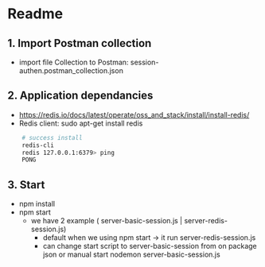 # Readme

## 1. Import Postman collection

- import file Collection to Postman: session-authen.postman_collection.json

## 2. Application dependancies

- https://redis.io/docs/latest/operate/oss_and_stack/install/install-redis/
- Redis client: sudo apt-get install redis

```bash
    # success install
    redis-cli
    redis 127.0.0.1:6379> ping
    PONG
```

## 3. Start

- npm install
- npm start
  - we have 2 example ( server-basic-session.js | server-redis-session.js)
    - default when we using npm start -> it run server-redis-session.js
    - can change start script to server-basic-session from on package json or manual start nodemon server-basic-session.js
